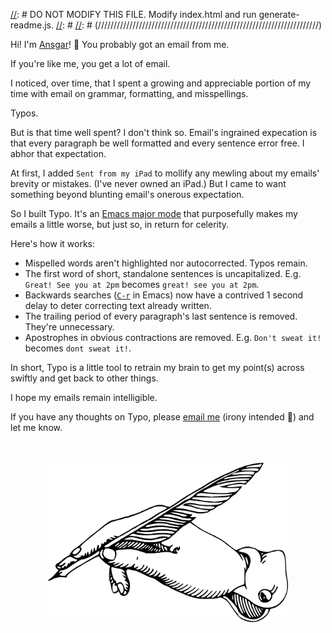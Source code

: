 

[//]: # (//////////////////////////////////////////////////////////////////////)
[//]: #
[//]: # DO NOT MODIFY THIS FILE. Modify index.html and run generate-readme.js.
[//]: #
[//]: # (//////////////////////////////////////////////////////////////////////)


Hi! I'm [Ansgar](https://github.com/gruns)! 👋 You probably got an email from me.

If you're like me, you get a lot of email.

I noticed, over time, that I spent a growing and appreciable portion of my time with email on grammar, formatting, and misspellings.

Typos.

But is that time well spent? I don't think so. Email's ingrained expecation is that every paragraph be well formatted and every sentence error free. I abhor that expectation.

At first, I added `Sent from my iPad` to mollify any mewling about my emails' brevity or mistakes. (I've never owned an iPad.) But I came to want something beyond blunting email's onerous expectation.

So I built Typo. It's an [Emacs major mode](https://www.gnu.org/software/emacs/manual/html_node/elisp/Major-Modes.html) that purposefully makes my emails a little worse, but just so, in return for celerity.

Here's how it works:

*   Mispelled words aren't highlighted nor autocorrected. Typos remain.
*   The first word of short, standalone sentences is uncapitalized. E.g. `Great! See you at 2pm` becomes `great! see you at 2pm`.
*   Backwards searches ([`C-r`](https://www.gnu.org/software/emacs/manual/html_node/emacs/Basic-Isearch.html) in Emacs) now have a contrived 1 second delay to deter correcting text already written.
*   The trailing period of every paragraph's last sentence is removed. They're unnecessary.
*   Apostrophes in obvious contractions are removed. E.g. `Don't sweat it!` becomes `dont sweat it!`.

In short, Typo is a little tool to retrain my brain to get my point(s) across swiftly and get back to other things.

I hope my emails remain intelligible.

If you have any thoughts on Typo, please [email me](mailto:grunseid+typo@gmail.com) (irony intended 🙂) and let me know.

<img src="logo.svg" alt="typo" style="width:24rem; height: auto; display: block; margin: 3rem auto 0 auto">